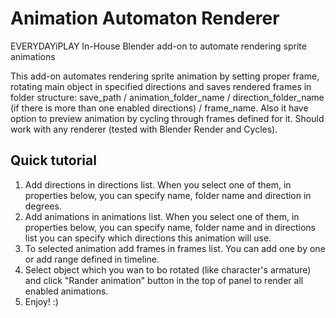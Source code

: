 Animation Automaton Renderer
==========================

EVERYDAYiPLAY In-House Blender add-on to automate rendering sprite animations

This add-on automates rendering sprite animation by setting proper frame, rotating main object in specified directions and saves rendered frames in folder structure: save_path / animation_folder_name / direction_folder_name (if there is more than one enabled directions) / frame_name. Also it have option to preview animation by cycling through frames defined for it. Should work with any renderer (tested with Blender Render and Cycles).

## Quick tutorial

1. Add directions in directions list. When you select one of them, in properties below, you can specify name, folder name and direction in degrees.
2. Add animations in animations list. When you select one of them, in properties below, you can specify name, folder name and in directions list you can specify which directions this animation will use.
3. To selected animation add frames in frames list. You can add one by one or add range defined in timeline.
4. Select object which you wan to bo rotated (like character's armature) and click "Rander animation" button in the top of panel to render all enabled animations.
5. Enjoy! :)
